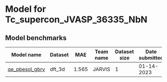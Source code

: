# Model for Tc_supercon_JVASP_36335_NbN

<h2>Model benchmarks</h2>
<table style="width:100%" id="j_table">
 <thead>
  <tr>
<th>Model name</th>
    <th>Dataset</th>
   <!-- <th>Method</th>-->
    <th>MAE</th>
    <th>Team name</th>
    <th>Dataset size</th>
    <th>Date submitted</th>
    <th>Notes</th>
  </tr>
 </thead>
<!--table_content--><tr><td><a href="https://www.nature.com/articles/s41524-022-00933-1" target="_blank">qe_pbesol_gbrv</a></td><td>dft_3d</td><td>1.565</td><td>JARVIS</td><td>1</td><td>01-14-2023</td><td></td></tr><!--table_content-->
</table>